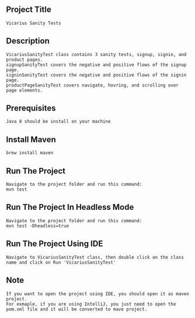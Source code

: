 ## Project Title
    Vicarius Sanity Tests

## Description
    VicariusSanityTest class contains 3 sanity tests, signup, signin, and product pages.
    signupSanityTest covers the negative and positive flows of the signup page.
    signinSanityTest covers the negative and positive flows of the signin page.
    productPageSanityTest covers navigate, hovring, and scrolling over page elements.

## Prerequisites
    Java 8 should be install on your machine

## Install Maven
    brew install maven

## Run The Project
    Navigate to the project folder and run this command:
    mvn test

## Run The Project In Headless Mode
    Navigate to the project folder and run this command:
    mvn test -Dheadless=true

## Run The Project Using IDE
    Navigate to VicariusSanityTest class, then double click on the class name and click on Run 'VicariusSanityTest'

## Note
    If you want to open the project using IDE, you should open it as maven project.
    For exmaple, if you are using IntelliJ, you just need to open the pom.xml file and it will be converted to mave project.
